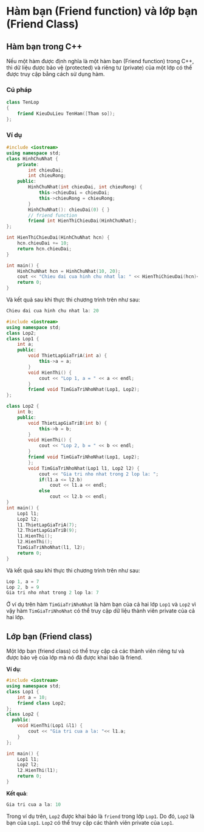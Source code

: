 # Hàm bạn (Friend function) và lớp bạn (Friend Class)

## Hàm bạn trong C++

Nếu một hàm được định nghĩa là một hàm bạn (Friend function) trong C++, thì dữ liệu được bảo vệ (protected) và riêng tư (private) của một lớp có thể được truy cập bằng cách sử dụng hàm.

### Cú pháp

```cpp
class TenLop
{
    friend KieuDuLieu TenHam([Tham so]);
};
```

### Ví dụ

```cpp
#include <iostream>
using namespace std;
class HinhChuNhat {
    private:
        int chieuDai;
        int chieuRong;
    public:
        HinhChuNhat(int chieuDai, int chieuRong) {
            this->chieuDai = chieuDai;
            this->chieuRong = chieuRong;
        }
        HinhChuNhat(): chieuDai(0) { }
        // friend function
        friend int HienThiChieuDai(HinhChuNhat);
};

int HienThiChieuDai(HinhChuNhat hcn) {
    hcn.chieuDai += 10;
    return hcn.chieuDai;
}

int main() {
    HinhChuNhat hcn = HinhChuNhat(10, 20);
    cout << "Chieu dai cua hinh chu nhat la: " << HienThiChieuDai(hcn)<<endl;
    return 0;
}
```

Và kết quả sau khi thực thi chương trình trên như sau:

```cpp
Chieu dai cua hinh chu nhat la: 20
```

```cpp
#include <iostream>  
using namespace std;  
class Lop2;
class Lop1 {  
    int a;  
    public:  
        void ThietLapGiaTriA(int a) {  
            this->a = a;  
        }
        void HienThi() {
            cout << "Lop 1, a = " << a << endl;
        }
        friend void TimGiaTriNhoNhat(Lop1, Lop2);
};

class Lop2 {  
    int b;  
    public:  
        void ThietLapGiaTriB(int b) {  
            this->b = b;  
        }
        void HienThi() {
            cout << "Lop 2, b = " << b << endl;
        }
        friend void TimGiaTriNhoNhat(Lop1, Lop2);
        };  
        void TimGiaTriNhoNhat(Lop1 l1, Lop2 l2) {
            cout << "Gia tri nho nhat trong 2 lop la: ";
            if(l1.a <= l2.b)  
                cout << l1.a << endl;  
            else
                cout << l2.b << endl;  
}
int main() {
    Lop1 l1;  
    Lop2 l2;  
    l1.ThietLapGiaTriA(7);  
    l2.ThietLapGiaTriB(9);
    l1.HienThi();
    l2.HienThi();
    TimGiaTriNhoNhat(l1, l2);  
    return 0;
}
 ```

Và kết quả sau khi thực thi chương trình trên như sau:

```cpp
Lop 1, a = 7
Lop 2, b = 9
Gia tri nho nhat trong 2 lop la: 7
```

Ở ví dụ trên hàm `TimGiaTriNhoNhat` là hàm bạn của cả hai lớp `Lop1` và `Lop2` vì vậy hàm `TimGiaTriNhoNhat` có thể truy cập dữ liệu thành viên private của cả hai lớp.

## Lớp bạn (Friend class)

Một lớp bạn (friend class) có thể truy cập cả các thành viên riêng tư và được bảo vệ của lớp mà nó đã được khai báo là friend.

**Ví dụ**:

```cpp
#include <iostream>  
using namespace std;  
class Lop1 {  
    int a = 10;  
    friend class Lop2;
};  
class Lop2 {  
  public:  
    void HienThi(Lop1 &l1) {  
        cout << "Gia tri cua a la: "<< l1.a;  
    }  
};

int main() {  
    Lop1 l1;  
    Lop2 l2;  
    l2.HienThi(l1);  
    return 0;  
}
```

**Kết quả**:

```cpp
Gia tri cua a la: 10
```

Trong ví dụ trên, `Lop2` được khai báo là `friend` trong lớp `Lop1`. Do đó, `Lop2` là bạn của `Lop1`. `Lop2` có thể truy cập các thành viên private của `Lop1`.
